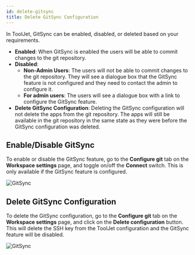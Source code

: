 ```yaml
---
id: delete-gitsync
title: Delete GitSync Configuration
---
```


In ToolJet, GitSync can be enabled, disabled, or deleted based on your requirements.

- **Enabled**: When GitSync is enabled the users will be able to commit changes to the git repository.
- **Disabled**: 
    - **Non-Admin Users**: The users will not be able to commit changes to the git repository. They will see a dialogue box that the GitSync feature is not configured and they need to contact the admin to configure it.
    - **For admin users**: The users will see a dialogue box with a link to configure the GitSync feature.
- **Delete GitSync Configuration**: Deleting the GitSync configuration will not delete the apps from the git repository. The apps will still be available in the git repository in the same state as they were before the GitSync configuration was deleted.

## Enable/Disable GitSync

To enable or disable the GitSync feature, go to the **Configure git** tab on the **Workspace settings** page, and toggle on/off the **Connect** switch. This is only available if the GitSync feature is configured.

<img className="screenshot-full" src="/img/development-lifecycle/gitsync/delete/connection.png" alt="GitSync" />

## Delete GitSync Configuration

To delete the GitSync configuration, go to the **Configure git** tab on the **Workspace settings** page, and click on the **Delete configuration** button. This will delete the SSH key from the ToolJet configuration and the GitSync feature will be disabled.

<img className="screenshot-full" src="/img/development-lifecycle/gitsync/delete/delete.png" alt="GitSync" />
